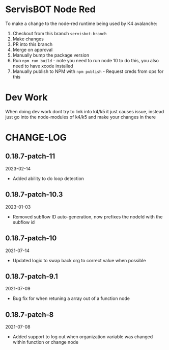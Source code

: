 # ServisBOT Node Red

To make a change to the node-red runtime being used by K4 avalanche:
1. Checkout from this branch `servisbot-branch`
2. Make changes
3. PR into this branch
4. Merge on approval
5. Manually bump the package version
6. Run `npm run build` - note you need to run node 10 to do this, you also need to have xcode installed
7. Manually publish to NPM with `npm publish` - Request creds from ops for this


# Dev Work
When doing dev work dont try to link into k4/k5 it just causes issue, instead just go into the node-modules of k4/k5 and make your changes in there

# CHANGE-LOG

## 0.18.7-patch-11
2023-02-14
- Added ability to do loop detection

## 0.18.7-patch-10.3
2023-01-03
- Removed subflow ID auto-generation, now prefixes the nodeId with the subflow id

## 0.18.7-patch-10
2021-07-14
- Updated logic to swap back org to correct value when possible
  
## 0.18.7-patch-9.1
2021-07-09
- Bug fix for when retuning a array out of a function node


## 0.18.7-patch-8 
2021-07-08
- Added support to log out when organization variable was changed within function or change node